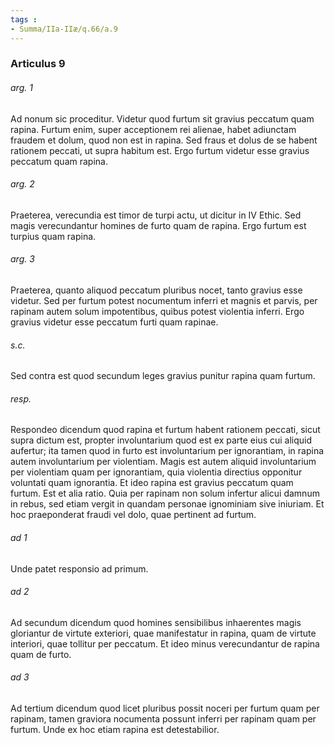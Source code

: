 ```yaml
---
tags : 
- Summa/IIa-IIæ/q.66/a.9
---
```


### Articulus 9

###### arg. 1
Ad nonum sic proceditur. Videtur quod furtum sit gravius peccatum quam rapina. Furtum enim, super acceptionem rei alienae, habet adiunctam fraudem et dolum, quod non est in rapina. Sed fraus et dolus de se habent rationem peccati, ut supra habitum est. Ergo furtum videtur esse gravius peccatum quam rapina.

###### arg. 2
Praeterea, verecundia est timor de turpi actu, ut dicitur in IV Ethic. Sed magis verecundantur homines de furto quam de rapina. Ergo furtum est turpius quam rapina.

###### arg. 3
Praeterea, quanto aliquod peccatum pluribus nocet, tanto gravius esse videtur. Sed per furtum potest nocumentum inferri et magnis et parvis, per rapinam autem solum impotentibus, quibus potest violentia inferri. Ergo gravius videtur esse peccatum furti quam rapinae.

###### s.c.
Sed contra est quod secundum leges gravius punitur rapina quam furtum.

###### resp.
Respondeo dicendum quod rapina et furtum habent rationem peccati, sicut supra dictum est, propter involuntarium quod est ex parte eius cui aliquid aufertur; ita tamen quod in furto est involuntarium per ignorantiam, in rapina autem involuntarium per violentiam. Magis est autem aliquid involuntarium per violentiam quam per ignorantiam, quia violentia directius opponitur voluntati quam ignorantia. Et ideo rapina est gravius peccatum quam furtum. Est et alia ratio. Quia per rapinam non solum infertur alicui damnum in rebus, sed etiam vergit in quandam personae ignominiam sive iniuriam. Et hoc praeponderat fraudi vel dolo, quae pertinent ad furtum.

###### ad 1
Unde patet responsio ad primum.

###### ad 2
Ad secundum dicendum quod homines sensibilibus inhaerentes magis gloriantur de virtute exteriori, quae manifestatur in rapina, quam de virtute interiori, quae tollitur per peccatum. Et ideo minus verecundantur de rapina quam de furto.

###### ad 3
Ad tertium dicendum quod licet pluribus possit noceri per furtum quam per rapinam, tamen graviora nocumenta possunt inferri per rapinam quam per furtum. Unde ex hoc etiam rapina est detestabilior.


